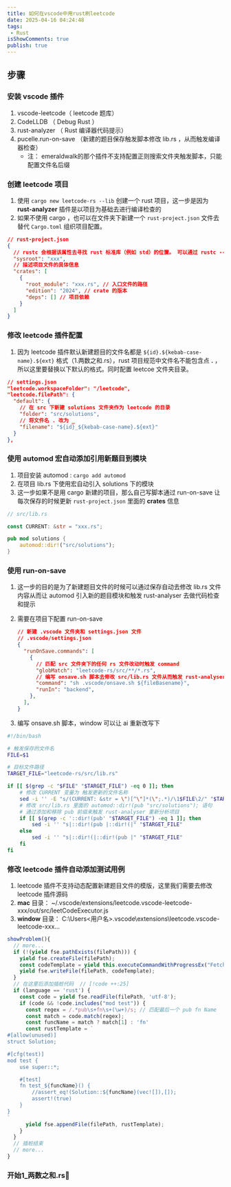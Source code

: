 ```yaml
---
title: 如何在vscode中用rust刷leetcode
date: 2025-04-16 04:24:48
tags:
 - Rust
isShowComments: true
publish: true
---
```


## 步骤

### 安装 vscode 插件

1. vscode-leetcode（ leetcode 题库）
2. CodeLLDB （ Debug Rust ）
3. rust-analyzer （ Rust 编译器代码提示）
4. pucelle.run-on-save （新建的题目保存触发脚本修改 lib.rs ，从而触发编译器检查）
    - 注： emeraldwalk的那个插件不支持配置正则搜索文件夹触发脚本，只能配置文件名后缀

### 创建 leetcode 项目

1. 使用 `cargo new leetcode-rs --lib` 创建一个 rust 项目，这一步是因为 **rust-analyzer** 插件是以项目为基础去进行编译检查的
2. 如果不使用 cargo ，也可以在文件夹下新建一个 `rust-project.json` 文件去替代 `Cargo.toml` 组织项目配置。

```json
// rust-project.json
{
  // rustc 会根据该属性去寻找 rust 标准库（例如 std）的位置。 可以通过 rustc --print sysroot 来获取 sysroot 的值。
  "sysroot": "xxx", 
  // 描述项目文件的具体信息
  "crates": [ 
    {
      "root_module": "xxx.rs", // 入口文件的路径
      "edition": "2024", // crate 的版本
      "deps": [] // 项目依赖
    }
  ]
}

```

### 修改 leetcode 插件配置

1. 因为 leetcode 插件默认新建题目的文件名都是  `${id}.${kebab-case-name}.${ext}` 格式（1.两数之和.rs），rust 项目规范中文件名不能包含点 **.** ，所以这里要替换以下默认的格式。同时配置 leetcoe 文件夹目录。

```json
// settings.json
"leetcode.workspaceFolder": "/leetcode",
"leetcode.filePath": {
  "default": {
    // 在 src 下新建 solutions 文件夹作为 leetcode 的目录
    "folder": "src/solutions",
    // 将文件名 . 改为 _
    "filename": "${id}_${kebab-case-name}.${ext}"
  }
},
```

### 使用 automod 宏自动添加引用新题目到模块

1. 项目安装 automod : `cargo add automod`
2. 在项目 lib.rs 下使用宏自动引入 solutions 下的模块
3. 这一步如果不是用 cargo 新建的项目，那么自己写脚本通过 run-on-save 让每次保存的时候更新 `rust-project.json` 里面的 **crates** 信息

```rust
// src/lib.rs 

const CURRENT: &str = "xxx.rs";

pub mod solutions {
    automod::dir!("src/solutions");
}
```

### 使用 run-on-save

1. 这一步的目的是为了新建题目文件的时候可以通过保存自动去修改 lib.rs 文件内容从而让 automod 引入新的题目模块和触发 rust-analyser 去做代码检查和提示
2. 需要在项目下配置 run-on-save

    ```json
    // 新建 .vscode 文件夹和 settings.json 文件
    // .vscode/settings.json
    {
      "runOnSave.commands": [
        {
          // 匹配 src 文件夹下的任何 rs 文件改动时触发 command 
          "globMatch": "leetcode-rs/src/**/*.rs",
          // 编写 onsave.sh 脚本去修改 src/lib.rs 文件从而触发 rust-analyser 重新分析项目，这里我把脚本都丢进.vscode 文件夹内
          "command": "sh .vscode/onsave.sh ${fileBasename}", 
          "runIn": "backend",
        },
      ],
    }
    ```

3. 编写 onsave.sh 脚本，window 可以让 ai 重新改写下

```bash .vscode/onsave.sh
#!/bin/bash

# 触发保存的文件名
FILE=$1

# 目标文件路径
TARGET_FILE="leetcode-rs/src/lib.rs"

if [[ $(grep -c "$FILE" "$TARGET_FILE") -eq 0 ]]; then
    # 修改 CURRENT 变量为 触发更新的文件名称
    sed -i '' -E "s/(CURRENT: &str = \")[^\"]*(\";.*)/\1$FILE\2/" "$TARGET_FILE"
    # 修改 src/lib.rs 里面的 automod::dir!(pub "src/solutions"); 语句
    # 通过添加和移除 pub 前缀来触发 rust-analyser 重新分析项目
    if [[ $(grep -c '::dir!(pub' "$TARGET_FILE") -eq 1 ]]; then
        sed -i '' "s|::dir!(pub |::dir!(|" "$TARGET_FILE"
    else
        sed -i '' "s|::dir!(|::dir!(pub |" "$TARGET_FILE"
    fi
fi
```

### 修改 leetcode 插件自动添加测试用例

1. leetcode 插件不支持动态配置新建题目文件的模版，这里我们需要去修改 leetcode 插件源码
2. **mac** 目录： ~/.vscode/extensions/leetcode.vscode-leetcode-xxx/out/src/leetCodeExecutor.js
3. **window** 目录： C:\Users\<用户名>\.vscode\extensions\leetcode.vscode-leetcode-xxx\...

```js
showProblem(){
  // more...
  if (!(yield fse.pathExists(filePath))) {
    yield fse.createFile(filePath);
    const codeTemplate = yield this.executeCommandWithProgressEx("Fetching problem data...", this.nodeExecutable, cmd);
    yield fse.writeFile(filePath, codeTemplate);
  }
  // 在这里后添加插桩代码  // [!code ++:25]
  if (language == 'rust') {
    const code = yield fse.readFile(filePath, 'utf-8');
    if (code && !code.includes("mod test")) {
      const regex = /.*pub\s+fn\s+(\w+)/s; // 匹配最后一个 pub fn Name
      const match = code.match(regex);
      const funcName = match ? match[1] : 'fn'
      const rustTemplate = `
#[allow(unused)]
struct Solution;

#[cfg(test)]
mod test {
    use super::*;

    #[test]
    fn test_${funcName}() {
        //assert_eq!(Solution::${funcName}(vec![]),[]);
        assert!(true)
    }
}
`
      yield fse.appendFile(filePath, rustTemplate);
    }
  }
  // 插桩结束
  // more...
}
```

### 开始1_两数之和.rs🤪
